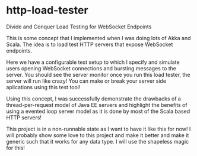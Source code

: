 # http-load-tester
Divide and Conquer Load Testing for WebSocket Endpoints

This is some concept that I implemented when I was doing lots of Akka and Scala. The idea is to load test HTTP servers that expose WebSocket
endpoints.

Here we have a configurable test setup to which I specify and simulate users opening WebSocket connections and bursting messages
to the server. You should see the server monitor once you run this load tester, the server will run like crazy! You can make or
break your server side aplications using this test tool! 

Using this concept, I was successfully demonstrate the drawbacks of a thread-per-request model of Java EE servers and highlight
the benefits of using a evented loop server model as it is done by most of the Scala based HTTP servers!

This project is in a non-runnable state as I want to have it like this for now! I will probably show some love to this project and make it better and make
it generic such that it works for any data type. I will use the shapeless magic for this!
